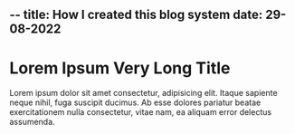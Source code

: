 --
title: How I created this blog system
date: 29-08-2022
--

# Lorem Ipsum Very Long Title

Lorem ipsum dolor sit amet consectetur, adipisicing elit. Itaque sapiente neque nihil, fuga suscipit ducimus. Ab esse dolores pariatur beatae exercitationem nulla consectetur, vitae nam, ea aliquam error delectus assumenda.
